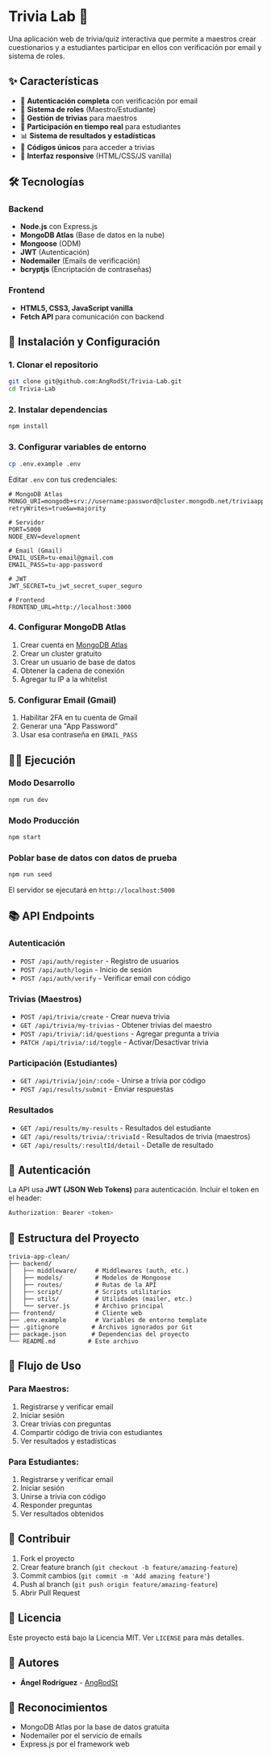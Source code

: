 # Trivia Lab 🧠

Una aplicación web de trivia/quiz interactiva que permite a maestros crear cuestionarios y a estudiantes participar en ellos con verificación por email y sistema de roles.

## ✨ Características

- 🔐 **Autenticación completa** con verificación por email
- 👥 **Sistema de roles** (Maestro/Estudiante)
- 📝 **Gestión de trivias** para maestros
- 🎯 **Participación en tiempo real** para estudiantes
- 📊 **Sistema de resultados y estadísticas**
- 🔑 **Códigos únicos** para acceder a trivias
- 📱 **Interfaz responsive** (HTML/CSS/JS vanilla)

## 🛠️ Tecnologías

### Backend
- **Node.js** con Express.js
- **MongoDB Atlas** (Base de datos en la nube)
- **Mongoose** (ODM)
- **JWT** (Autenticación)
- **Nodemailer** (Emails de verificación)
- **bcryptjs** (Encriptación de contraseñas)

### Frontend
- **HTML5, CSS3, JavaScript vanilla**
- **Fetch API** para comunicación con backend

## 🚀 Instalación y Configuración

### 1. Clonar el repositorio
```bash
git clone git@github.com:AngRodSt/Trivia-Lab.git
cd Trivia-Lab
```

### 2. Instalar dependencias
```bash
npm install
```

### 3. Configurar variables de entorno
```bash
cp .env.example .env
```

Editar `.env` con tus credenciales:
```env
# MongoDB Atlas
MONGO_URI=mongodb+srv://username:password@cluster.mongodb.net/triviaapp?retryWrites=true&w=majority

# Servidor
PORT=5000
NODE_ENV=development

# Email (Gmail)
EMAIL_USER=tu-email@gmail.com
EMAIL_PASS=tu-app-password

# JWT
JWT_SECRET=tu_jwt_secret_super_seguro

# Frontend
FRONTEND_URL=http://localhost:3000
```

### 4. Configurar MongoDB Atlas

1. Crear cuenta en [MongoDB Atlas](https://www.mongodb.com/cloud/atlas)
2. Crear un cluster gratuito
3. Crear un usuario de base de datos
4. Obtener la cadena de conexión
5. Agregar tu IP a la whitelist

### 5. Configurar Email (Gmail)

1. Habilitar 2FA en tu cuenta de Gmail
2. Generar una "App Password"
3. Usar esa contraseña en `EMAIL_PASS`

## 🏃‍♂️ Ejecución

### Modo Desarrollo
```bash
npm run dev
```

### Modo Producción
```bash
npm start
```

### Poblar base de datos con datos de prueba
```bash
npm run seed
```

El servidor se ejecutará en `http://localhost:5000`

## 📚 API Endpoints

### Autenticación
- `POST /api/auth/register` - Registro de usuarios
- `POST /api/auth/login` - Inicio de sesión
- `POST /api/auth/verify` - Verificar email con código

### Trivias (Maestros)
- `POST /api/trivia/create` - Crear nueva trivia
- `GET /api/trivia/my-trivias` - Obtener trivias del maestro
- `POST /api/trivia/:id/questions` - Agregar pregunta a trivia
- `PATCH /api/trivia/:id/toggle` - Activar/Desactivar trivia

### Participación (Estudiantes)
- `GET /api/trivia/join/:code` - Unirse a trivia por código
- `POST /api/results/submit` - Enviar respuestas

### Resultados
- `GET /api/results/my-results` - Resultados del estudiante
- `GET /api/results/trivia/:triviaId` - Resultados de trivia (maestros)
- `GET /api/results/:resultId/detail` - Detalle de resultado

## 🔐 Autenticación

La API usa **JWT (JSON Web Tokens)** para autenticación. Incluir el token en el header:

```javascript
Authorization: Bearer <token>
```

## 📁 Estructura del Proyecto

```
trivia-app-clean/
├── backend/
│   ├── middleware/     # Middlewares (auth, etc.)
│   ├── models/         # Modelos de Mongoose
│   ├── routes/         # Rutas de la API
│   ├── script/         # Scripts utilitarios
│   ├── utils/          # Utilidades (mailer, etc.)
│   └── server.js       # Archivo principal
├── frontend/           # Cliente web
├── .env.example        # Variables de entorno template
├── .gitignore         # Archivos ignorados por Git
├── package.json       # Dependencias del proyecto
└── README.md         # Este archivo
```

## 🎯 Flujo de Uso

### Para Maestros:
1. Registrarse y verificar email
2. Iniciar sesión
3. Crear trivias con preguntas
4. Compartir código de trivia con estudiantes
5. Ver resultados y estadísticas

### Para Estudiantes:
1. Registrarse y verificar email
2. Iniciar sesión
3. Unirse a trivia con código
4. Responder preguntas
5. Ver resultados obtenidos

## 🤝 Contribuir

1. Fork el proyecto
2. Crear feature branch (`git checkout -b feature/amazing-feature`)
3. Commit cambios (`git commit -m 'Add amazing feature'`)
4. Push al branch (`git push origin feature/amazing-feature`)
5. Abrir Pull Request

## 📝 Licencia

Este proyecto está bajo la Licencia MIT. Ver `LICENSE` para más detalles.

## 👥 Autores

- **Ángel Rodríguez** - [AngRodSt](https://github.com/AngRodSt)

## 🙏 Reconocimientos

- MongoDB Atlas por la base de datos gratuita
- Nodemailer por el servicio de emails
- Express.js por el framework web